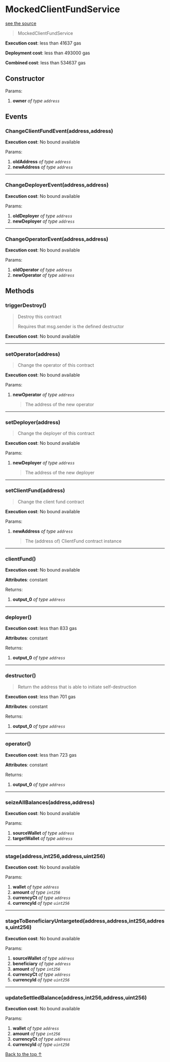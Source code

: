 # MockedClientFundService
[see the source](git+https://github.com/hubiinetwork/nahmii-contracts/tree/master/contracts/test/MockedClientFundService.sol)
> MockedClientFundService


**Execution cost**: less than 41637 gas

**Deployment cost**: less than 493000 gas

**Combined cost**: less than 534637 gas

## Constructor



Params:

1. **owner** *of type `address`*

## Events
### ChangeClientFundEvent(address,address)


**Execution cost**: No bound available


Params:

1. **oldAddress** *of type `address`*
2. **newAddress** *of type `address`*

--- 
### ChangeDeployerEvent(address,address)


**Execution cost**: No bound available


Params:

1. **oldDeployer** *of type `address`*
2. **newDeployer** *of type `address`*

--- 
### ChangeOperatorEvent(address,address)


**Execution cost**: No bound available


Params:

1. **oldOperator** *of type `address`*
2. **newOperator** *of type `address`*


## Methods
### triggerDestroy()
>
>Destroy this contract
>
> Requires that msg.sender is the defined destructor


**Execution cost**: No bound available




--- 
### setOperator(address)
>
>Change the operator of this contract


**Execution cost**: No bound available


Params:

1. **newOperator** *of type `address`*

    > The address of the new operator



--- 
### setDeployer(address)
>
>Change the deployer of this contract


**Execution cost**: No bound available


Params:

1. **newDeployer** *of type `address`*

    > The address of the new deployer



--- 
### setClientFund(address)
>
>Change the client fund contract


**Execution cost**: No bound available


Params:

1. **newAddress** *of type `address`*

    > The (address of) ClientFund contract instance



--- 
### clientFund()


**Execution cost**: No bound available

**Attributes**: constant



Returns:


1. **output_0** *of type `address`*

--- 
### deployer()


**Execution cost**: less than 833 gas

**Attributes**: constant



Returns:


1. **output_0** *of type `address`*

--- 
### destructor()
>
>Return the address that is able to initiate self-destruction


**Execution cost**: less than 701 gas

**Attributes**: constant



Returns:


1. **output_0** *of type `address`*

--- 
### operator()


**Execution cost**: less than 723 gas

**Attributes**: constant



Returns:


1. **output_0** *of type `address`*

--- 
### seizeAllBalances(address,address)


**Execution cost**: No bound available


Params:

1. **sourceWallet** *of type `address`*
2. **targetWallet** *of type `address`*


--- 
### stage(address,int256,address,uint256)


**Execution cost**: No bound available


Params:

1. **wallet** *of type `address`*
2. **amount** *of type `int256`*
3. **currencyCt** *of type `address`*
4. **currencyId** *of type `uint256`*


--- 
### stageToBeneficiaryUntargeted(address,address,int256,address,uint256)


**Execution cost**: No bound available


Params:

1. **sourceWallet** *of type `address`*
2. **beneficiary** *of type `address`*
3. **amount** *of type `int256`*
4. **currencyCt** *of type `address`*
5. **currencyId** *of type `uint256`*


--- 
### updateSettledBalance(address,int256,address,uint256)


**Execution cost**: No bound available


Params:

1. **wallet** *of type `address`*
2. **amount** *of type `int256`*
3. **currencyCt** *of type `address`*
4. **currencyId** *of type `uint256`*


[Back to the top ↑](#mockedclientfundservice)

